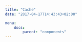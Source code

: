 ```yaml
---
title: "Cache"
date: "2017-04-17T14:43:43+02:00"

menu:
    docs:
        parent: "components"
---
```


